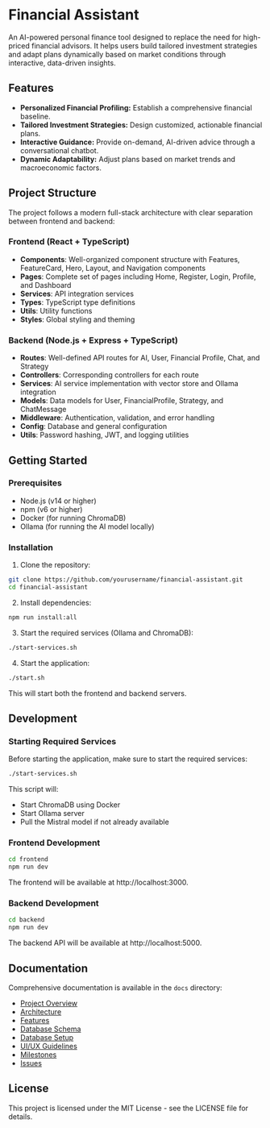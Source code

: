 # Financial Assistant

An AI-powered personal finance tool designed to replace the need for high-priced financial advisors. It helps users build tailored investment strategies and adapt plans dynamically based on market conditions through interactive, data-driven insights.

## Features

- **Personalized Financial Profiling:** Establish a comprehensive financial baseline.
- **Tailored Investment Strategies:** Design customized, actionable financial plans.
- **Interactive Guidance:** Provide on-demand, AI-driven advice through a conversational chatbot.
- **Dynamic Adaptability:** Adjust plans based on market trends and macroeconomic factors.

## Project Structure

The project follows a modern full-stack architecture with clear separation between frontend and backend:

### Frontend (React + TypeScript)
- **Components**: Well-organized component structure with Features, FeatureCard, Hero, Layout, and Navigation components
- **Pages**: Complete set of pages including Home, Register, Login, Profile, and Dashboard
- **Services**: API integration services
- **Types**: TypeScript type definitions
- **Utils**: Utility functions
- **Styles**: Global styling and theming

### Backend (Node.js + Express + TypeScript)
- **Routes**: Well-defined API routes for AI, User, Financial Profile, Chat, and Strategy
- **Controllers**: Corresponding controllers for each route
- **Services**: AI service implementation with vector store and Ollama integration
- **Models**: Data models for User, FinancialProfile, Strategy, and ChatMessage
- **Middleware**: Authentication, validation, and error handling
- **Config**: Database and general configuration
- **Utils**: Password hashing, JWT, and logging utilities

## Getting Started

### Prerequisites

- Node.js (v14 or higher)
- npm (v6 or higher)
- Docker (for running ChromaDB)
- Ollama (for running the AI model locally)

### Installation

1. Clone the repository:
```bash
git clone https://github.com/yourusername/financial-assistant.git
cd financial-assistant
```

2. Install dependencies:
```bash
npm run install:all
```

3. Start the required services (Ollama and ChromaDB):
```bash
./start-services.sh
```

4. Start the application:
```bash
./start.sh
```

This will start both the frontend and backend servers.

## Development

### Starting Required Services

Before starting the application, make sure to start the required services:

```bash
./start-services.sh
```

This script will:
- Start ChromaDB using Docker
- Start Ollama server
- Pull the Mistral model if not already available

### Frontend Development

```bash
cd frontend
npm run dev
```

The frontend will be available at http://localhost:3000.

### Backend Development

```bash
cd backend
npm run dev
```

The backend API will be available at http://localhost:5000.

## Documentation

Comprehensive documentation is available in the `docs` directory:

- [Project Overview](docs/project_overview.md)
- [Architecture](docs/architecture.md)
- [Features](docs/features.md)
- [Database Schema](docs/database_schema.md)
- [Database Setup](docs/database_setup.md)
- [UI/UX Guidelines](docs/ui_ux.md)
- [Milestones](docs/milestones.md)
- [Issues](docs/issues.md)

## License

This project is licensed under the MIT License - see the LICENSE file for details. 